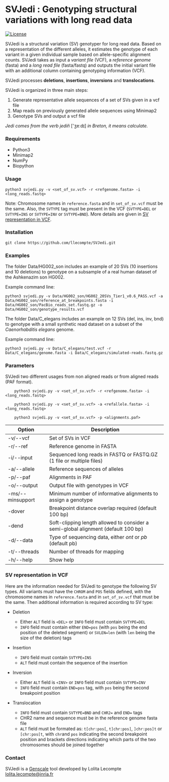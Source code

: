 # SVJedi : Genotyping structural variations with long read data

[![License](http://img.shields.io/:license-affero-blue.svg)](http://www.gnu.org/licenses/agpl-3.0.en.html)

SVJedi is a structural variation (SV) genotyper for long read data. 
Based on a representation of the different alleles, it estimates the genotype of each variant in a given individual sample based on allele-specific alignment counts.
SVJedi takes as input a *variant file* (VCF), a *reference genome* (fasta) and a *long read file* (fasta/fastq) and 
outputs the initial variant file with an additional column containing genotyping information (VCF).

SVJedi processes **deletions**, **insertions**, **inversions** and **translocations**.

SVJedi is organized in three main steps:

1. Generate representative allele sequences of a set of SVs given in a vcf file
2. Map reads on previously generated allele sequences using Minimap2
3. Genotype SVs and output a vcf file

*Jedi comes from the verb jediñ* ['ʒeːdɪ] *in Breton, it means calculate.*


### Requirements

- Python3
- Minimap2
- NumPy
- Biopython


### Usage

    python3 svjedi.py -v <set_of_sv.vcf> -r <refgenome.fasta> -i <long_reads.fastq>

Note: Chromosome names in `reference.fasta` and in `set_of_sv.vcf` must be the same. 
Also, the `SVTYPE` tag must be present in the VCF (`SVTYPE=DEL` or `SVTYPE=INS` or `SVTYPE=INV` or `SVTYPE=BND`). 
More details are given in [SV representation in VCF](#SV-representation-in-VCF).


### Installation

    git clone https://github.com/llecompte/SVJedi.git

### Examples

The folder Data/HG002_son includes an example of 20 SVs (10 insertions and 10 deletions) to genotype on a subsample of a real human dataset of the Ashkenazim son HG002.

Example command line:

	python3 svjedi.py -v Data/HG002_son/HG002_20SVs_Tier1_v0.6_PASS.vcf -a Data/HG002_son/reference_at_breakpoints.fasta -i Data/HG002_son/PacBio_reads_set.fastq.gz -o Data/HG002_son/genotype_results.vcf


The folder Data/C_elegans includes an example on 12 SVs (del, ins, inv, bnd) to genotype with a small synthetic read dataset on a subset of the *Caenorhabditis elegans* genome.

Example command line:

    python3 svjedi.py -v Data/C_elegans/test.vcf -r Data/C_elegans/genome.fasta -i Data/C_elegans/simulated-reads.fastq.gz



### Parameters

SVJedi two different usages from non aligned reads or from aligned reads (PAF format).

```
    python3 svjedi.py -v <set_of_sv.vcf> -r <refgenome.fasta> -i <long_reads.fastq>
    
    python3 svjedi.py -v <set_of_sv.vcf> -a <refallele.fasta> -i <long_reads.fastq>
    
    python3 svjedi.py -v <set_of_sv.vcf> -p <alignments.paf>
```

| Option       | Description                               |
| ------------ | ----------------------------------------- |
| -v/--vcf     | Set of SVs in VCF                         |
| -r/--ref     | Reference genome in FASTA                 |
| -i/--input   | Sequenced long reads in FASTQ or FASTQ.GZ (1 file or multiple files)|
| -a/--allele  | Reference sequences of alleles            |
| -p/--paf     | Alignments in PAF                         |
| -o/--output  | Output file with genotypes in VCF         |
| -ms/--minsupport | Minimum number of informative alignments to assign a genotype
| -dover       | Breakpoint distance overlap required (default 100 bp) |
| -dend        | Soft-clipping length allowed to consider a semi-global alignment (default 100 bp) |
| -d/--data    | Type of sequencing data, either *ont* or *pb* (default pb)  |
| -t/--threads | Number of threads for mapping             |
| -h/--help    | Show help                                 |

### SV representation in VCF

Here are the information needed for SVJedi to genotype the following SV types. All variants must have the ```CHROM``` and ```POS``` fields defined, with the chromosome names in `reference.fasta` and in `set_of_sv.vcf` that must be the same. Then additional information is required according to SV type:

- Deletion
	- Either ```ALT``` field is ```<DEL>``` or ```INFO``` field must contain ```SVTYPE=DEL```
	- ```INFO``` field must contain either ```END=pos``` (with `pos` being the end position of the deleted segment) or ```SVLEN=len``` (with `len` being the size of the deletion) tags

- Insertion
	- ```INFO``` field must contain ```SVTYPE=INS```
	- ```ALT``` field must contain the sequence of the insertion 
	
- Inversion
	- Either ```ALT``` field is ```<INV>``` or ```INFO``` field must contain ```SVTYPE=INV```
	- ```INFO``` field must contain ```END=pos``` tag, with `pos` being the second breakpoint position

- Translocation
	- ```INFO``` field must contain ```SVTYPE=BND``` and ```CHR2=``` and ```END=``` tags
	- CHR2 name and sequence must be in the reference genome fasta file
	- ```ALT``` field must be formated as: ```t[chr:pos[```, ```t]chr:pos]```, ```]chr:pos]t``` or ```[chr:pos[t```, with `chr`and `pos` indicating the second breakpoint position and brackets directions indicating which parts of the two chromosomes should be joined together 

### Contact

SVJedi is a [Genscale](http://team.inria.fr/genscale/) tool developed by Lolita Lecompte <lolita.lecompte@inria.fr>

